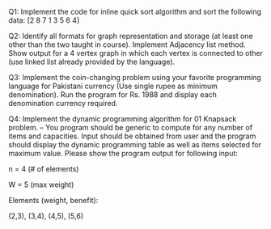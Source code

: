 Q1: Implement the code for inline quick sort algorithm and sort the following data:
[2 8 7 1 3 5 6 4]

Q2: Identify all formats for graph representation and storage (at least one other than the two taught in
course). Implement Adjacency list method. Show output for a 4 vertex graph in which each vertex is
connected to other (use linked list already provided by the language).

Q3: Implement the coin-changing problem using your favorite programming language for Pakistani
currency (Use single rupee as minimum denomination). Run the program for Rs. 1988 and display
each denomination currency required.

Q4: Implement the dynamic programming algorithm for 01 Knapsack problem. – You program
should be generic to compute for any number of items and capacities. Input should be obtained from
user and the program should display the dynamic programming table as well as items selected for
maximum value. Please show the program output for following input:

n = 4 (# of elements)

W = 5 (max weight)

Elements (weight, benefit):

(2,3), (3,4), (4,5), (5,6)
